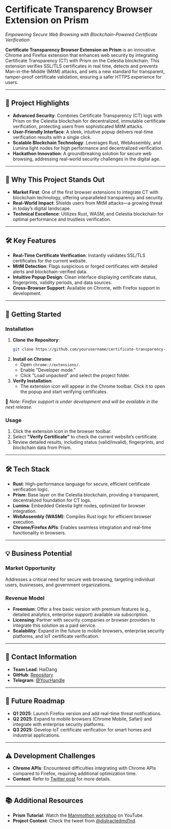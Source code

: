 # Certificate Transparency Browser Extension on Prism

*Empowering Secure Web Browsing with Blockchain-Powered Certificate Verification*

**Certificate Transparency Browser Extension on Prism** is an innovative Chrome and Firefox extension that enhances web security by integrating Certificate Transparency (CT) with Prism on the Celestia blockchain. This extension verifies SSL/TLS certificates in real time, detects and prevents Man-in-the-Middle (MitM) attacks, and sets a new standard for transparent, tamper-proof certificate validation, ensuring a safer HTTPS experience for users.

---

## 🚀 Project Highlights

- **Advanced Security**: Combines Certificate Transparency (CT) logs with Prism on the Celestia blockchain for decentralized, immutable certificate verification, protecting users from sophisticated MitM attacks.
- **User-Friendly Interface**: A sleek, intuitive popup delivers real-time verification results with a single click.
- **Scalable Blockchain Technology**: Leverages Rust, WebAssembly, and Lumina light nodes for high performance and decentralized verification.
- **Hackathon Innovation**: A groundbreaking solution for secure web browsing, addressing real-world security challenges in the digital age.

---

## 🌟 Why This Project Stands Out

- **Market First**: One of the first browser extensions to integrate CT with blockchain technology, offering unparalleled transparency and security.
- **Real-World Impact**: Shields users from MitM attacks—a growing threat in today’s digital landscape.
- **Technical Excellence**: Utilizes Rust, WASM, and Celestia blockchain for optimal performance and trustless verification.

---

## 🛠️ Key Features

- **Real-Time Certificate Verification**: Instantly validates SSL/TLS certificates for the current website.
- **MitM Detection**: Flags suspicious or forged certificates with detailed alerts and blockchain-verified data.
- **Intuitive Popup Design**: Clean interface displaying certificate status, fingerprints, validity periods, and data sources.
- **Cross-Browser Support**: Available on Chrome, with Firefox support in development.

---

## 🚀 Getting Started

### Installation

1. **Clone the Repository**:
   ```bash
   git clone https://github.com/yourusername/certificate-transparency-prism.git
   ```
2. **Install on Chrome**:
   - Open `chrome://extensions/`.
   - Enable "Developer mode."
   - Click "Load unpacked" and select the project folder.
3. **Verify Installation**:
   - The extension icon will appear in the Chrome toolbar. Click it to open the popup and start verifying certificates.

📌 *Note: Firefox support is under development and will be available in the next release.*

### Usage

1. Click the extension icon in the browser toolbar.
2. Select **"Verify Certificate"** to check the current website’s certificate.
3. Review detailed results, including status (valid/invalid), fingerprints, and blockchain data from Prism.

---

## 🛠️ Tech Stack

- **Rust**: High-performance language for secure, efficient certificate verification logic.
- **Prism**: Base layer on the Celestia blockchain, providing a transparent, decentralized foundation for CT logs.
- **Lumina**: Embedded Celestia light nodes, optimized for browser integration.
- **WebAssembly (WASM)**: Compiles Rust logic for efficient browser execution.
- **Chrome/Firefox APIs**: Enables seamless integration and real-time functionality in browsers.

---

## 💡 Business Potential

### Market Opportunity
Addresses a critical need for secure web browsing, targeting individual users, businesses, and government organizations.

### Revenue Model

- **Freemium**: Offer a free basic version with premium features (e.g., detailed analytics, enterprise support) available via subscription.
- **Licensing**: Partner with security companies or browser providers to integrate this solution as a paid service.
- **Scalability**: Expand in the future to mobile browsers, enterprise security platforms, and IoT certificate verification.

---

## 📧 Contact Information

- **Team Lead**: HaiDang 
- **GitHub**: [Repository](https://github.com/haidang24/extension_tls-)  
- **Telegram**: [@YourHandle](https://t.me/ngoctran011105)  

---

## 🔮 Future Roadmap

- **Q1 2025**: Launch Firefox version and add real-time threat notifications.
- **Q2 2025**: Expand to mobile browsers (Chrome Mobile, Safari) and integrate with enterprise security platforms.
- **Q3 2025**: Develop IoT certificate verification for smart homes and industrial applications.

---

## ⚠️ Development Challenges

- **Chrome APIs**: Encountered difficulties integrating with Chrome APIs compared to Firefox, requiring additional optimization time.
- **Context**: Refer to [Twitter post](https://twitter.com/YourHandle) for more details.

---

## 📚 Additional Resources

- **Prism Tutorial**: Watch the [Mammothon workshop](https://www.youtube.com/) on YouTube.
- **Project Context**: Check the tweet from [@distractedmd1nd](https://twitter.com/distractedmd1nd).

